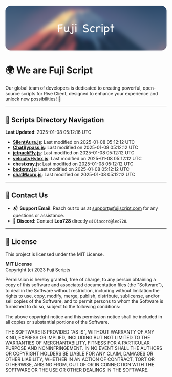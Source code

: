 ![Banner](.github/b.webp)

# 🌍 **We are Fuji Script**

Our global team of developers is dedicated to creating powerful, open-source scripts for Rise Client, designed to enhance your experience and unlock new possibilities! 🌟

---
<!-- SCRIPTS_NAVIGATION_START -->
## 📂 **Scripts Directory Navigation**

**Last Updated**: 2025-01-08 05:12:16 UTC

- **[SilentAura.js](scripts/SilentAura.js)**: Last modified on 2025-01-08 05:12:12 UTC
- **[ChatBypass.js](scripts/ChatBypass.js)**: Last modified on 2025-01-08 05:12:12 UTC
- **[jetpackFly.js](scripts/jetpackFly.js)**: Last modified on 2025-01-08 05:12:12 UTC
- **[velocityHylex.js](scripts/velocityHylex.js)**: Last modified on 2025-01-08 05:12:12 UTC
- **[chestxray.js](scripts/chestxray.js)**: Last modified on 2025-01-08 05:12:12 UTC
- **[bedxray.js](scripts/bedxray.js)**: Last modified on 2025-01-08 05:12:12 UTC
- **[chatMacro.js](scripts/chatMacro.js)**: Last modified on 2025-01-08 05:12:12 UTC

<!-- SCRIPTS_NAVIGATION_END -->

---

## 💬 **Contact Us**  
- 📬 **Support Email**: Reach out to us at [support@fujiscript.com](mailto:support@fujiscript.com) for any questions or assistance.  
- 💬 **Discord**: Contact **Leo728** directly at `Discord@leo728`.

---

## 📜 **License**

This project is licensed under the MIT License.  

**MIT License**  
Copyright (c) 2023 Fuji Scripts  

Permission is hereby granted, free of charge, to any person obtaining a copy of this software and associated documentation files (the "Software"), to deal in the Software without restriction, including without limitation the rights to use, copy, modify, merge, publish, distribute, sublicense, and/or sell copies of the Software, and to permit persons to whom the Software is furnished to do so, subject to the following conditions:  

The above copyright notice and this permission notice shall be included in all copies or substantial portions of the Software.  

THE SOFTWARE IS PROVIDED "AS IS", WITHOUT WARRANTY OF ANY KIND, EXPRESS OR IMPLIED, INCLUDING BUT NOT LIMITED TO THE WARRANTIES OF MERCHANTABILITY, FITNESS FOR A PARTICULAR PURPOSE AND NONINFRINGEMENT. IN NO EVENT SHALL THE AUTHORS OR COPYRIGHT HOLDERS BE LIABLE FOR ANY CLAIM, DAMAGES OR OTHER LIABILITY, WHETHER IN AN ACTION OF CONTRACT, TORT OR OTHERWISE, ARISING FROM, OUT OF OR IN CONNECTION WITH THE SOFTWARE OR THE USE OR OTHER DEALINGS IN THE SOFTWARE.  
